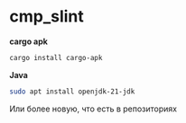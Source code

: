 # cmp_slint

**cargo apk**

```bash
cargo install cargo-apk
```

**Java**

```bash
sudo apt install openjdk-21-jdk
```

Или более новую, что есть в репозиториях
